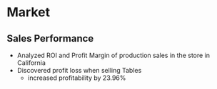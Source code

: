 # Market

## Sales Performance
- Analyzed ROI and Profit Margin of production sales in the store in California
- Discovered profit loss when selling Tables
  - increased profitability by 23.96%

